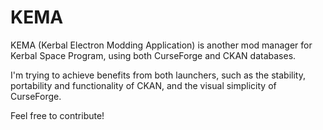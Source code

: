 # KEMA
KEMA (Kerbal Electron Modding Application) is another mod manager for Kerbal Space Program, using both CurseForge and CKAN databases.

I'm trying to achieve benefits from both launchers, such as the stability, portability and functionality of CKAN, and the visual simplicity of CurseForge.

Feel free to contribute!
